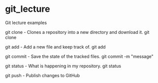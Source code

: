 # git_lecture
Git lecture examples

git clone - Clones a repository into a new directory and download it.
git clone <url>

git add - Add a new file and keep track of. 
git add <filename>

git commit - Save the state of the tracked files.
git commit -m "message"

git status - What is happening in my repository.
git status

git push - Publish changes to GitHub